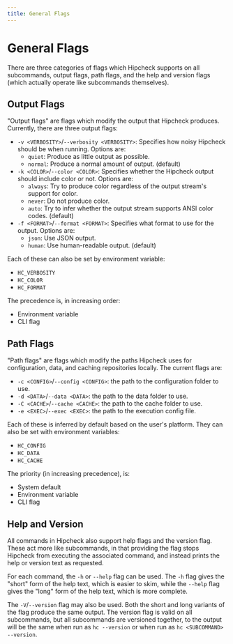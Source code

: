 ```yaml
---
title: General Flags
---
```


# General Flags

There are three categories of flags which Hipcheck supports on all subcommands,
output flags, path flags, and the help and version flags (which actually
operate like subcommands themselves).

## Output Flags

"Output flags" are flags which modify the output that Hipcheck produces.
Currently, there are three output flags:

- `-v <VERBOSITY>`/`--verbosity <VERBOSITY>`: Specifies how noisy Hipcheck
  should be when running. Options are:
  - `quiet`: Produce as little output as possible.
  - `normal`: Produce a normal amount of output. (default)
- `-k <COLOR>`/`--color <COLOR>`: Specifies whether the Hipcheck output should
  include color or not. Options are:
  - `always`: Try to produce color regardless of the output stream's support
    for color.
  - `never`: Do not produce color.
  - `auto`: Try to infer whether the output stream supports ANSI color codes.
    (default)
- `-f <FORMAT>`/`--format <FORMAT>`: Specifies what format to use for the
  output. Options are:
  - `json`: Use JSON output.
  - `human`: Use human-readable output. (default)

Each of these can also be set by environment variable:

- `HC_VERBOSITY`
- `HC_COLOR`
- `HC_FORMAT`

The precedence is, in increasing order:

- Environment variable
- CLI flag

## Path Flags

"Path flags" are flags which modify the paths Hipcheck uses for configuration,
data, and caching repositories locally. The current flags are:

- `-c <CONFIG>`/`--config <CONFIG>`: the path to the configuration folder to
  use.
- `-d <DATA>`/`--data <DATA>`: the path to the data folder to use.
- `-C <CACHE>`/`--cache <CACHE>`: the path to the cache folder to use.
- `-e <EXEC>`/`--exec <EXEC>`: the path to the execution config file.

Each of these is inferred by default based on the user's platform. They can
also be set with environment variables:

- `HC_CONFIG`
- `HC_DATA`
- `HC_CACHE`

The priority (in increasing precedence), is:

- System default
- Environment variable
- CLI flag

## Help and Version

All commands in Hipcheck also support help flags and the version flag.
These act more like subcommands, in that providing the flag stops Hipcheck
from executing the associated command, and instead prints the help or
version text as requested.

For each command, the `-h` or `--help` flag can be used. The `-h` flag gives
the "short" form of the help text, which is easier to skim, while the `--help`
flag gives the "long" form of the help text, which is more complete.

The `-V`/`--version` flag may also be used. Both the short and long variants
of the flag produce the same output. The version flag is valid on all
subcommands, but all subcommands are versioned together, to the output will
be the same when run as `hc --version` or when run as
`hc <SUBCOMMAND> --version`.
